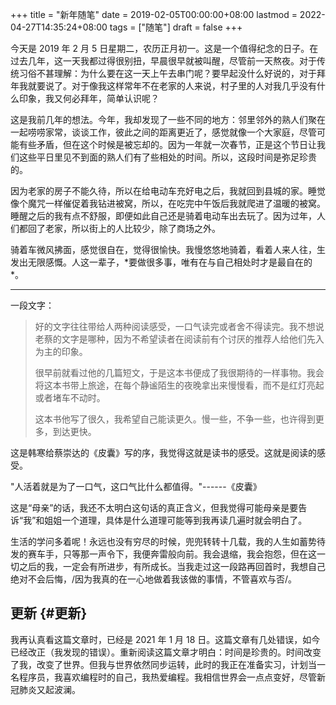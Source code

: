 +++
title = "新年随笔"
date = 2019-02-05T00:00:00+08:00
lastmod = 2022-04-27T14:35:24+08:00
tags = ["随笔"]
draft = false
+++

今天是 2019 年 2 月 5 日星期二，农历正月初一。这是一个值得纪念的日子。在过去几年，这一天我都过得很别扭，早晨很早就被叫醒，尽管前一天熬夜。对于传统习俗不甚理解：为什么要在这一天上午去串门呢？要早起没什么好说的，对于拜年我就要说了。对于像我这样常年不在老家的人来说，村子里的人对我几乎没有什么印象，我又何必拜年，简单认识呢？

这是我前几年的想法。今年，我却发现了一些不同的地方：邻里邻外的熟人们聚在一起唠唠家常，谈谈工作，彼此之间的距离更近了，感觉就像一个大家庭，尽管可能有些矛盾，但在这个时候是被忘却的。因为一年就一次春节，正是这个节日让我们这些平日里见不到面的熟人们有了些相处的时间。所以，这段时间是弥足珍贵的。

因为老家的房子不能久待，所以在给电动车充好电之后，我就回到县城的家。睡觉像个魔咒一样催促着我钻进被窝，所以，在吃完中午饭后我就爬进了温暖的被窝。睡醒之后的我有点不舒服，即便如此自己还是骑着电动车出去玩了。因为过年，人们都回了老家，所以街上的人比较少，除了商场之外。

骑着车微风拂面，感觉很自在，觉得很愉快。我慢悠悠地骑着，看着人来人往，生发出无限感慨。人这一辈子，\*要做很多事，唯有在与自己相处时才是最自在的\*。

---

一段文字：

> 好的文字往往带给人两种阅读感受，一口气读完或者舍不得读完。我不想说老蔡的文字是哪种，因为不希望读者在阅读前有个讨厌的推荐人给他们先入为主的印象。
>
> 很早前就看过他的几篇短文，于是这本书便成了我很期待的一样事物。我会将这本书带上旅途，在每个静谧陌生的夜晚拿出来慢慢看，而不是红灯亮起或者堵车不动时。
>
> 这本书他写了很久，我希望自己能读更久。慢一些，不争一些，也许得到更多，到达更快。

这是韩寒给蔡崇达的《皮囊》写的序，我觉得这就是读书的感受。这就是阅读的感受。

"人活着就是为了一口气，这口气比什么都值得。"------《皮囊》

这是“母亲”的话，我还不太明白这句话的真正含义，但我觉得可能母亲是要告诉“我”和姐姐一个道理，具体是什么道理可能等到我再读几遍时就会明白了。

生活的学问多着呢！永远也没有穷尽的时候，兜兜转转十几载，我的人生如蓄势待发的赛车手，只等那一声令下，我便奔雷般向前。我会退缩，我会抱怨，但在这一切之后的我，一定会有所进步，有所成长。当我走过这一段路再回首时，我想自己绝对不会后悔，/因为我真的在一心地做着我该做的事情，不管喜欢与否/。

## 更新 {#更新}

我再认真看这篇文章时，已经是 2021 年 1 月 18
日。这篇文章有几处错误，如今已经改正（我发现的错误）。重新阅读这篇文章才明白：时间是珍贵的。时间改变了我，改变了世界。但我与世界依然同步运转，此时的我正在准备实习，计划当一名程序员，我喜欢编程时的自己，我热爱编程。我相信世界会一点点变好，尽管新冠肺炎又起波澜。
